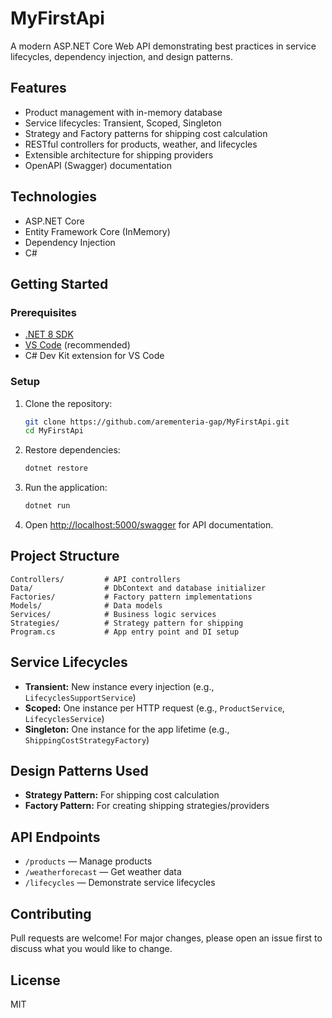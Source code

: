 # MyFirstApi

A modern ASP.NET Core Web API demonstrating best practices in service lifecycles, dependency injection, and design patterns.

## Features
- Product management with in-memory database
- Service lifecycles: Transient, Scoped, Singleton
- Strategy and Factory patterns for shipping cost calculation
- RESTful controllers for products, weather, and lifecycles
- Extensible architecture for shipping providers
- OpenAPI (Swagger) documentation

## Technologies
- ASP.NET Core
- Entity Framework Core (InMemory)
- Dependency Injection
- C#

## Getting Started

### Prerequisites
- [.NET 8 SDK](https://dotnet.microsoft.com/download)
- [VS Code](https://code.visualstudio.com/) (recommended)
- C# Dev Kit extension for VS Code

### Setup
1. Clone the repository:
   ```bash
   git clone https://github.com/arementeria-gap/MyFirstApi.git
   cd MyFirstApi
   ```
2. Restore dependencies:
   ```bash
   dotnet restore
   ```
3. Run the application:
   ```bash
   dotnet run
   ```
4. Open [http://localhost:5000/swagger](http://localhost:5000/swagger) for API documentation.

## Project Structure
```
Controllers/         # API controllers
Data/                # DbContext and database initializer
Factories/           # Factory pattern implementations
Models/              # Data models
Services/            # Business logic services
Strategies/          # Strategy pattern for shipping
Program.cs           # App entry point and DI setup
```

## Service Lifecycles
- **Transient:** New instance every injection (e.g., `LifecyclesSupportService`)
- **Scoped:** One instance per HTTP request (e.g., `ProductService`, `LifecyclesService`)
- **Singleton:** One instance for the app lifetime (e.g., `ShippingCostStrategyFactory`)

## Design Patterns Used
- **Strategy Pattern:** For shipping cost calculation
- **Factory Pattern:** For creating shipping strategies/providers

## API Endpoints
- `/products` — Manage products
- `/weatherforecast` — Get weather data
- `/lifecycles` — Demonstrate service lifecycles

## Contributing
Pull requests are welcome! For major changes, please open an issue first to discuss what you would like to change.

## License
MIT
